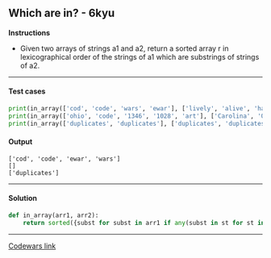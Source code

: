 ## Which are in? - 6kyu

**Instructions**

- Given two arrays of strings a1 and a2, return a sorted array r in lexicographical order of the strings of a1 which are substrings of strings of a2.

---

#### Test cases

```python
print(in_array(['cod', 'code', 'wars', 'ewar'], ['lively', 'alive', 'harp', 'sharp', 'armstrong', 'codewars']))
print(in_array(['ohio', 'code', '1346', '1028', 'art'], ['Carolina', 'Ohio', '4600', 'NY', 'California']))
print(in_array(['duplicates', 'duplicates'], ['duplicates', 'duplicates']))
```

#### Output
```
['cod', 'code', 'ewar', 'wars']
[]
['duplicates']
```

---

#### Solution

```python
def in_array(arr1, arr2):
    return sorted({subst for subst in arr1 if any(subst in st for st in arr2)})
```

---

[Codewars link](https://www.codewars.com/kata/550554fd08b86f84fe000a58)
